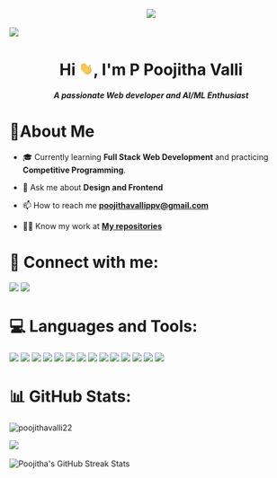 <p align='center'><img  src="https://readme-typing-svg.herokuapp.com?duration=5000&center=true&vCenter=true&width=800&height=30&lines=Welcome+to+my+Github+Account..." /></p>

<p><img src="banner.png"> </p>


<h1 align="center">Hi <img src="https://raw.githubusercontent.com/ABSphreak/ABSphreak/master/gifs/Hi.gif" width="25">, I'm P Poojitha Valli </h1>


<h5 align="center">A passionate Web developer and AI/ML Enthusiast</h5>


# 🤵About Me

- 🎓 Currently learning **Full Stack Web Development** and practicing **Competitive Programming**.
- 💬 Ask me about **Design and Frontend**


- 📫 How to reach me **poojithavallippv@gmail.com**
- 👨‍💻 Know my work at [**My repositories**](https://github.com/poojithavalli22?tab=repositories)

# 🤝 Connect with me:

<p>
<a href="https://linkedin.com/in/poojitha-valli-8a4274253" target="_blank" style="text-decoration: none;"><img src="https://img.shields.io/badge/LinkedIn-0a66c2?style=for-the-badge&logo=linkedin&logoColor=white" /></a>
<a href="https://x.com/PoojithaValli" target="_blank" style="text-decoration: none;"><img src="https://img.shields.io/badge/X-181717?style=for-the-badge&logo=x&logoColor=white" /></a>
</p>



# 💻 Languages and Tools:
<p>

  <!-- Programming Languages -->
  <img src="https://img.shields.io/badge/C-00599C?style=for-the-badge&logo=c&logoColor=white"/>
  <img src="https://img.shields.io/badge/JAVA-ED8B00?style=for-the-badge&logo=java&logoColor=white"/>
  <img src="https://img.shields.io/badge/PYTHON-FFD43B?style=for-the-badge&logo=python&logoColor=blue"/>

  <!-- Databases -->
  <img src="https://img.shields.io/badge/MYSQL-4479A1?style=for-the-badge&logo=mysql&logoColor=white"/>

  <!-- Web Development -->
  <img src="https://img.shields.io/badge/HTML5-E34F26?style=for-the-badge&logo=html5&logoColor=white"/>
  <img src="https://img.shields.io/badge/CSS3-1572B6?style=for-the-badge&logo=css&logoColor=white"/>
  <img src="https://img.shields.io/badge/JAVASCRIPT-323330?style=for-the-badge&logo=javascript&logoColor=F7DF1E"/>
  <img src="https://img.shields.io/badge/BOOTSTRAP-7952B3?style=for-the-badge&logo=bootstrap&logoColor=white"/>


 <!-- Tools & Platforms -->
  <img src="https://img.shields.io/badge/GIT-F05032?style=for-the-badge&logo=git&logoColor=white"/>
  <img src="https://img.shields.io/badge/GITHUB-181717?style=for-the-badge&logo=github&logoColor=white"/>
  <img src="https://img.shields.io/badge/VSCODE-007ACC?style=for-the-badge&logo=visual-studio-code&logoColor=white"/>
  <img src="https://img.shields.io/badge/JUPYTER-F37626?style=for-the-badge&logo=jupyter&logoColor=white"/>
  <img src="https://img.shields.io/badge/GOOGLE COLAB-F9AB00?style=for-the-badge&logo=google-colab&logoColor=black"/>
  <img src="https://img.shields.io/badge/MICROSOFT_OFFICE-D83B01?style=for-the-badge&logo=microsoft-office&logoColor=white"/>

</p>
  
# 📊 GitHub Stats:
<p><img src="https://github-readme-stats.vercel.app/api/top-langs?username=poojithavalli22&show_icons=true&locale=en&bg_color=000000&layout=compact&theme=dark&title_color=79ff97&text_color=FFFFFF&count_private=true&token=YOUR_GITHUB_TOKEN" alt="poojithavalli22"/></p>
<p><img src="https://github-readme-stats.vercel.app/api?username=poojithavalli22&bg_color=000000&theme=dark&title_color=79ff97&include_all_commits=true&text_color=FFFFFF&line&show_icons=true&locale=en&layout=compact&count_private=true&hide=contribs,prs"></p>
<p><img src="https://streak-stats.demolab.com?user=poojithavalli22&theme=dark&background=000000"alt="Poojitha's GitHub Streak Stats" /></p>
